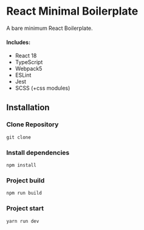 # React Minimal Boilerplate

A bare minimum React Boilerplate.

#### Includes:
- React 18
- TypeScript
- Webpack5
- ESLint
- Jest
- SCSS (+css modules)

## Installation

### Clone Repository

```
git clone 
```

### Install dependencies

```
npm install
```

### Project build

```
npm run build
```

### Project start

```
yarn run dev
```
